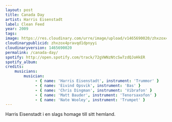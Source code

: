 ```yaml
---
layout: post
title: Canada Day
artist: Harris Eisenstadt
label: Clean Feed
year: 2009
tags: 
image: https://res.cloudinary.com/urre/image/upload/v1465690020/zhxzox4pravqd1dpnyyi.jpg
cloudinarypublicid: zhxzox4pravqd1dpnyyi
cloudinaryversion: 1465690020
permalink: /canada-day/
spotify: http://open.spotify.com/track/72gVWNzNtcSw7zdQJoHkER
spotify_album: 
credits:
    musicians:
        musician:
             - { name: 'Harris Eisenstadt', instrument: 'Trummor' }
             - { name: 'Eivind Opsvik', instrument: 'Bas' }
             - { name: 'Chris Dingman', instrument: 'Vibrafon' }
             - { name: 'Matt Bauder', instrument: 'Tenorsaxofon' }
             - { name: 'Nate Wooley', instrument: 'Trumpet' }
---
```


Harris Eisenstadt i en slags homage till sitt hemland.